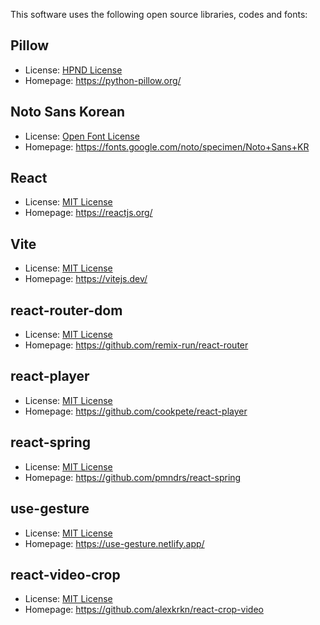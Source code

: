 This software uses the following open source libraries, codes and fonts:

## Pillow
- License: [HPND License](https://github.com/python-pillow/Pillow/blob/main/LICENSE)
- Homepage: https://python-pillow.org/

## Noto Sans Korean
- License: [Open Font License](https://fonts.google.com/noto/specimen/Noto+Sans+KR/about)
- Homepage: https://fonts.google.com/noto/specimen/Noto+Sans+KR

## React
- License: [MIT License](https://github.com/facebook/react/blob/main/LICENSE)
- Homepage: https://reactjs.org/

## Vite
- License: [MIT License](https://github.com/vitejs/vite/blob/main/LICENSE)
- Homepage: https://vitejs.dev/

## react-router-dom
- License: [MIT License](https://github.com/remix-run/react-router/blob/main/LICENSE.md)
- Homepage: https://github.com/remix-run/react-router

## react-player
- License: [MIT License](https://github.com/cookpete/react-player/blob/master/LICENSE.md)
- Homepage: https://github.com/cookpete/react-player

## react-spring
- License: [MIT License](https://github.com/pmndrs/react-spring/blob/main/LICENSE)
- Homepage: https://github.com/pmndrs/react-spring

## use-gesture
- License: [MIT License](https://github.com/pmndrs/use-gesture/blob/main/LICENSE)  
- Homepage: https://use-gesture.netlify.app/

## react-video-crop
- License: [MIT License](https://github.com/alexkrkn/react-crop-video/blob/master/LICENSE)
- Homepage: https://github.com/alexkrkn/react-crop-video